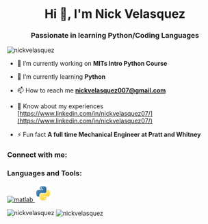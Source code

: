 <h1 align="center">Hi 👋, I'm Nick Velasquez</h1>
<h3 align="center">Passionate in learning Python/Coding Languages</h3>

<p align="left"> <img src="https://komarev.com/ghpvc/?username=nickvelasquez&label=Profile%20views&color=0e75b6&style=flat" alt="nickvelasquez" /> </p>

- 🔭 I’m currently working on **MITs Intro Python Course**

- 🌱 I’m currently learning **Python**

- 📫 How to reach me **nickvelasquez007@gmail.com**

- 📄 Know about my experiences [https://www.linkedin.com/in/nickvelasquez07/](https://www.linkedin.com/in/nickvelasquez07/)

- ⚡ Fun fact **A full time Mechanical Engineer at Pratt and Whitney**

<h3 align="left">Connect with me:</h3>
<p align="left">
</p>

<h3 align="left">Languages and Tools:</h3>
<p align="left"> <a href="https://www.mathworks.com/" target="_blank" rel="noreferrer"> <img src="https://upload.wikimedia.org/wikipedia/commons/2/21/Matlab_Logo.png" alt="matlab" width="40" height="40"/> </a> <a href="https://www.python.org" target="_blank" rel="noreferrer"> <img src="https://raw.githubusercontent.com/devicons/devicon/master/icons/python/python-original.svg" alt="python" width="40" height="40"/> </a> </p>

<p><img align="left" src="https://github-readme-stats.vercel.app/api/top-langs?username=nickvelasquez&show_icons=true&locale=en&layout=compact" alt="nickvelasquez" /></p>

<p>&nbsp;<img align="center" src="https://github-readme-stats.vercel.app/api?username=nickvelasquez&show_icons=true&locale=en" alt="nickvelasquez" /></p>
